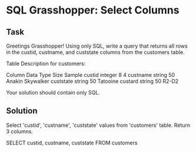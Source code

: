 # SQL Grasshopper: Select Columns

## Task
Greetings Grasshopper!
Using only SQL, write a query that returns all rows in the custid, custname, and custstate columns from the customers table.

Table Description for customers:

Column	  Data Type	  Size	  Sample
custid	  integer	    8	      4
custname	string	    50	    Anakin Skywalker
custstate	string	    50	    Tatooine
custard	  string	    50	    R2-D2

Your solution should contain only SQL.


## Solution
Select 'custid', 'custname', 'custstate' values from 'customers' table.
Return 3 columns.

SELECT custid, custname, custstate
FROM customers
